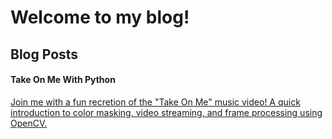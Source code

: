 # Welcome to my blog!

## Blog Posts

<div class="grid-container">
  <div class="grid-blog-description">
    <h4>Take On Me With Python</h4>
    <a href="projects/take-on-me/index.html">
      <p>
        Join me with a fun recretion of the "Take On Me" 
        music video! A quick introduction to color masking,
        video streaming, and frame processing using OpenCV.
      </p>    
    </a>
  </div>
  <div class="grid-blog-img">
    <img src="assets/img/take-on-me.gif" alt="" >
  </div>
</div>
